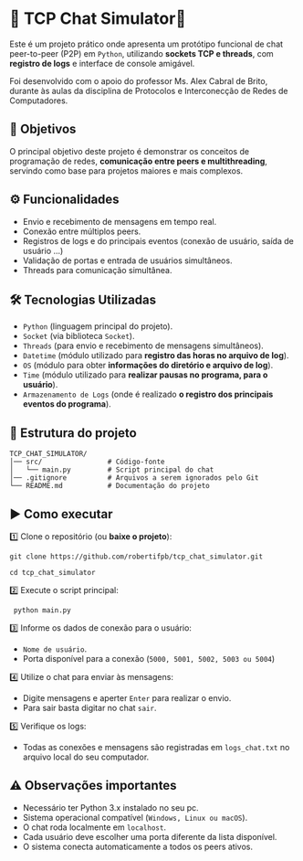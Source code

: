 # 🐍 TCP Chat Simulator🔌

Este é um projeto prático onde apresenta um protótipo funcional de chat peer-to-peer (P2P) em `Python`, utilizando **sockets TCP e threads**, com **registro de logs** e interface de console amigável.

Foi desenvolvido com o apoio do professor Ms. Alex Cabral de Brito, durante às aulas da disciplina de Protocolos e Interconecção de Redes de Computadores.

## 🎯 Objetivos

O principal objetivo deste projeto é demonstrar os conceitos de programação de redes, **comunicação entre peers e multithreading**, servindo como base para projetos maiores e mais complexos.

## ⚙️ Funcionalidades

 - Envio e recebimento de mensagens em tempo real.
 - Conexão entre múltiplos peers.
 - Registros de logs e do principais eventos (conexão de usuário, saída de usuário ...)
 - Validação de portas e entrada de usuários simultâneos.
 - Threads para comunicação simultânea.

## 🛠️ Tecnologias Utilizadas

- `Python` (linguagem principal do projeto).
- `Socket` (via biblioteca `Socket`).
- `Threads` (para envio e recebimento de mensagens simultâneos).
- `Datetime` (módulo utilizado para **registro das horas no arquivo de log**).
- `OS` (módulo para obter **informações do diretório e arquivo de log**).
- `Time` (módulo utilizado para **realizar pausas no programa, para o usuário**).
- `Armazenamento de Logs` (onde é realizado **o registro dos principais eventos do programa**).

## 📂 Estrutura do projeto

```
TCP_CHAT_SIMULATOR/
│── src/                # Código-fonte
│   └── main.py         # Script principal do chat
│── .gitignore          # Arquivos a serem ignorados pelo Git
└── README.md           # Documentação do projeto
```

## ▶️ Como executar
 
 1️⃣ Clone o repositório (ou **baixe o projeto**):

```
git clone https://github.com/robertifpb/tcp_chat_simulator.git
```

```
cd tcp_chat_simulator
```
 2️⃣ Execute o script principal:
``` 
 python main.py
```
 3️⃣ Informe os dados de conexão para o usuário:

 - `Nome de usuário`.
 - Porta disponível para a conexão (`5000, 5001, 5002, 5003 ou 5004`)
 
 4️⃣ Utilize o chat para enviar às mensagens:

 - Digite mensagens e aperter `Enter` para realizar o envio.
 - Para sair basta digitar no chat `sair`.

 5️⃣ Verifique os logs:

 - Todas as conexões e mensagens são registradas em `logs_chat.txt` no arquivo local do seu computador.

## ⚠️ Observações importantes

 - Necessário ter Python 3.x instalado no seu pc.
 - Sistema operacional compatível (`Windows, Linux ou macOS`).
 - O chat roda localmente em `localhost`.
 - Cada usuário deve escolher uma porta diferente da lista disponível.
 - O sistema conecta automaticamente a todos os peers ativos.
